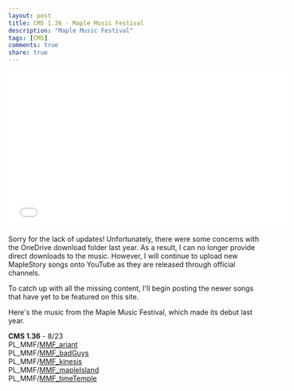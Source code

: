 ```yaml
---
layout: post
title: CMS 1.36 - Maple Music Festival
description: "Maple Music Festival"
tags: [CMS]
comments: true
share: true
---
```


<iframe width="560" height="315" src="//www.youtube.com/embed/videoseries?list=PLARr36qkoiWYhe-XMhY4uVkQQdxaVKoXv" frameborder="0" allowfullscreen></iframe>

Sorry for the lack of updates! Unfortunately, there were some concerns with the OneDrive download folder last year. As a result, I can no longer provide direct downloads to the music. However, I will continue to upload new MapleStory songs onto YouTube as they are released through official channels.

To catch up with all the missing content, I'll begin posting the newer songs that have yet to be featured on this site.

Here's the music from the Maple Music Festival, which made its debut last year.

<b>CMS 1.36</b> - 8/23  
PL_MMF/<a href="https://youtu.be/I2VC4bGdJq4">MMF_ariant</a>  
PL_MMF/<a href="https://youtu.be/hHVlL6GKYx0">MMF_badGuys</a>  
PL_MMF/<a href="https://youtu.be/5C4xjDFRQHE">MMF_kinesis</a>  
PL_MMF/<a href="https://youtu.be/3NBg9oujtqA">MMF_mapleIsland</a>  
PL_MMF/<a href="https://youtu.be/w_5ZtzdMFeM">MMF_timeTemple</a>

